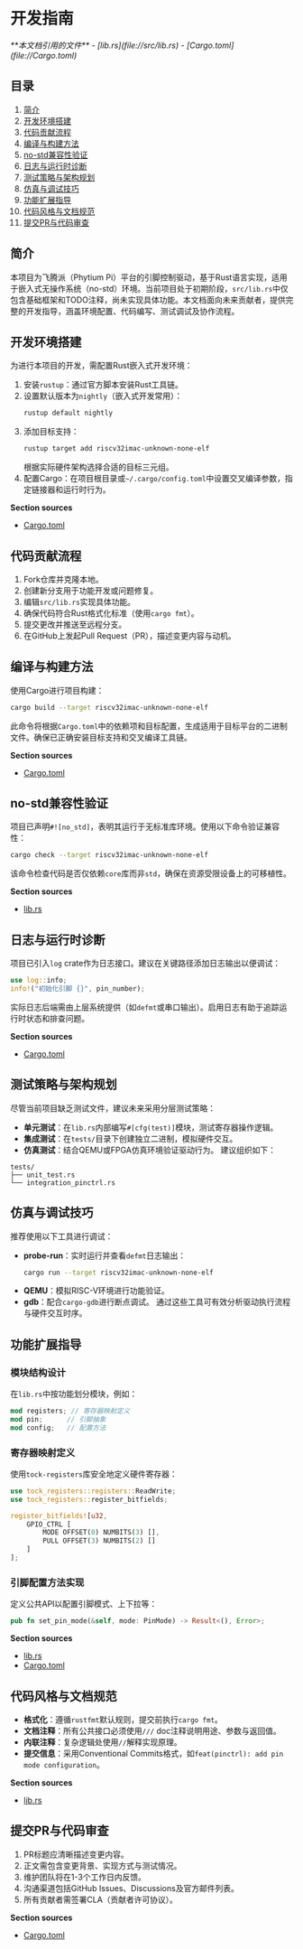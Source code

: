 # 开发指南

<cite>
**本文档引用的文件**
- [lib.rs](file://src/lib.rs)
- [Cargo.toml](file://Cargo.toml)
</cite>

## 目录
1. [简介](#简介)
2. [开发环境搭建](#开发环境搭建)
3. [代码贡献流程](#代码贡献流程)
4. [编译与构建方法](#编译与构建方法)
5. [no-std兼容性验证](#no-std兼容性验证)
6. [日志与运行时诊断](#日志与运行时诊断)
7. [测试策略与架构规划](#测试策略与架构规划)
8. [仿真与调试技巧](#仿真与调试技巧)
9. [功能扩展指导](#功能扩展指导)
10. [代码风格与文档规范](#代码风格与文档规范)
11. [提交PR与代码审查](#提交pr与代码审查)

## 简介
本项目为飞腾派（Phytium Pi）平台的引脚控制驱动，基于Rust语言实现，适用于嵌入式无操作系统（no-std）环境。当前项目处于初期阶段，`src/lib.rs`中仅包含基础框架和TODO注释，尚未实现具体功能。本文档面向未来贡献者，提供完整的开发指导，涵盖环境配置、代码编写、测试调试及协作流程。

## 开发环境搭建
为进行本项目的开发，需配置Rust嵌入式开发环境：
1. 安装`rustup`：通过官方脚本安装Rust工具链。
2. 设置默认版本为`nightly`（嵌入式开发常用）：
   ```bash
   rustup default nightly
   ```
3. 添加目标支持：
   ```bash
   rustup target add riscv32imac-unknown-none-elf
   ```
   根据实际硬件架构选择合适的目标三元组。
4. 配置Cargo：在项目根目录或`~/.cargo/config.toml`中设置交叉编译参数，指定链接器和运行时行为。

**Section sources**
- [Cargo.toml](file://Cargo.toml#L1-L14)

## 代码贡献流程
1. Fork仓库并克隆本地。
2. 创建新分支用于功能开发或问题修复。
3. 编辑`src/lib.rs`实现具体功能。
4. 确保代码符合Rust格式化标准（使用`cargo fmt`）。
5. 提交更改并推送至远程分支。
6. 在GitHub上发起Pull Request（PR），描述变更内容与动机。

## 编译与构建方法
使用Cargo进行项目构建：
```bash
cargo build --target riscv32imac-unknown-none-elf
```
此命令将根据`Cargo.toml`中的依赖项和目标配置，生成适用于目标平台的二进制文件。确保已正确安装目标支持和交叉编译工具链。

**Section sources**
- [Cargo.toml](file://Cargo.toml#L1-L14)

## no-std兼容性验证
项目已声明`#![no_std]`，表明其运行于无标准库环境。使用以下命令验证兼容性：
```bash
cargo check --target riscv32imac-unknown-none-elf
```
该命令检查代码是否仅依赖`core`库而非`std`，确保在资源受限设备上的可移植性。

**Section sources**
- [lib.rs](file://src/lib.rs#L1)

## 日志与运行时诊断
项目已引入`log` crate作为日志接口。建议在关键路径添加日志输出以便调试：
```rust
use log::info;
info!("初始化引脚 {}", pin_number);
```
实际日志后端需由上层系统提供（如`defmt`或串口输出）。启用日志有助于追踪运行时状态和排查问题。

**Section sources**
- [Cargo.toml](file://Cargo.toml#L14)

## 测试策略与架构规划
尽管当前项目缺乏测试文件，建议未来采用分层测试策略：
- **单元测试**：在`lib.rs`内部编写`#[cfg(test)]`模块，测试寄存器操作逻辑。
- **集成测试**：在`tests/`目录下创建独立二进制，模拟硬件交互。
- **仿真测试**：结合QEMU或FPGA仿真环境验证驱动行为。
建议组织如下：
```
tests/
├── unit_test.rs
└── integration_pinctrl.rs
```

## 仿真与调试技巧
推荐使用以下工具进行调试：
- **probe-run**：实时运行并查看`defmt`日志输出：
  ```bash
  cargo run --target riscv32imac-unknown-none-elf
  ```
- **QEMU**：模拟RISC-V环境进行功能验证。
- **gdb**：配合`cargo-gdb`进行断点调试。
通过这些工具可有效分析驱动执行流程与硬件交互时序。

## 功能扩展指导
### 模块结构设计
在`lib.rs`中按功能划分模块，例如：
```rust
mod registers; // 寄存器映射定义
mod pin;      // 引脚抽象
mod config;   // 配置方法
```

### 寄存器映射定义
使用`tock-registers`库安全地定义硬件寄存器：
```rust
use tock_registers::registers::ReadWrite;
use tock_registers::register_bitfields;

register_bitfields![u32,
    GPIO_CTRL [
        MODE OFFSET(0) NUMBITS(3) [],
        PULL OFFSET(3) NUMBITS(2) []
    ]
];
```

### 引脚配置方法实现
定义公共API以配置引脚模式、上下拉等：
```rust
pub fn set_pin_mode(&self, mode: PinMode) -> Result<(), Error>;
```

**Section sources**
- [lib.rs](file://src/lib.rs#L1-L3)
- [Cargo.toml](file://Cargo.toml#L13)

## 代码风格与文档规范
- **格式化**：遵循`rustfmt`默认规则，提交前执行`cargo fmt`。
- **文档注释**：所有公共接口必须使用`///` doc注释说明用途、参数与返回值。
- **内联注释**：复杂逻辑处使用`//`解释实现原理。
- **提交信息**：采用Conventional Commits格式，如`feat(pinctrl): add pin mode configuration`。

**Section sources**
- [lib.rs](file://src/lib.rs#L1-L3)

## 提交PR与代码审查
1. PR标题应清晰描述变更内容。
2. 正文需包含变更背景、实现方式与测试情况。
3. 维护团队将在1-3个工作日内反馈。
4. 沟通渠道包括GitHub Issues、Discussions及官方邮件列表。
5. 所有贡献者需签署CLA（贡献者许可协议）。

**Section sources**
- [Cargo.toml](file://Cargo.toml#L6)